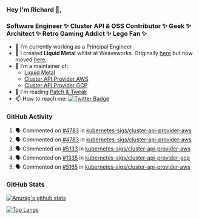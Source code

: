 ### Hey I'm Richard 👋, 

<h3 align="left">Software Engineer ✨ Cluster API & OSS Contributor ✨ Geek ✨ Architect ✨ Retro Gaming Addict ✨ Lego Fan ✨</h3>

- 🔭 I’m currently working as a Principal Engineer
- 📯 I created **Liquid Metal** whilst at Weaveworks. Originally [here](https://github.com/weaveworks-liquidmetal) but now moved [here](https://github.com/liquidmetal-dev).
- 👯 I’m a maintainer of:
  -  [Liquid Metal](https://github.com/liquidmetal-dev)
  -  [Cluster API Provider AWS](https://github.com/kubernetes-sigs/cluster-api-provider-aws)
  -  [Cluster API Provider GCP](https://github.com/kubernetes-sigs/cluster-api-provider-gcp)
- 💬 I'm reading [Patch & Tweak](https://bjooks.com/products/patch-tweak-exploring-modular-synthesis)
- 📫 How to reach me: [![Twitter Badge](https://img.shields.io/badge/-@fruit_case-00acee?style=flat&logo=Twitter&logoColor=white)](https://twitter.com/intent/follow?screen_name=fruit_case "Follow on Twitter")

### GitHub Activity 

<!--START_SECTION:activity-->
1. 🗣 Commented on [#4783](https://github.com/kubernetes-sigs/cluster-api-provider-aws/pull/4783#issuecomment-2419784450) in [kubernetes-sigs/cluster-api-provider-aws](https://github.com/kubernetes-sigs/cluster-api-provider-aws)
2. 🗣 Commented on [#4783](https://github.com/kubernetes-sigs/cluster-api-provider-aws/pull/4783#issuecomment-2419783974) in [kubernetes-sigs/cluster-api-provider-aws](https://github.com/kubernetes-sigs/cluster-api-provider-aws)
3. 🗣 Commented on [#5133](https://github.com/kubernetes-sigs/cluster-api-provider-aws/pull/5133#issuecomment-2419220766) in [kubernetes-sigs/cluster-api-provider-aws](https://github.com/kubernetes-sigs/cluster-api-provider-aws)
4. 🗣 Commented on [#1335](https://github.com/kubernetes-sigs/cluster-api-provider-gcp/pull/1335#issuecomment-2419219051) in [kubernetes-sigs/cluster-api-provider-gcp](https://github.com/kubernetes-sigs/cluster-api-provider-gcp)
5. 🗣 Commented on [#5165](https://github.com/kubernetes-sigs/cluster-api-provider-aws/issues/5165#issuecomment-2419204797) in [kubernetes-sigs/cluster-api-provider-aws](https://github.com/kubernetes-sigs/cluster-api-provider-aws)
<!--END_SECTION:activity-->

### GitHub Stats

[![Anurag's github stats](https://github-readme-stats.vercel.app/api?username=richardcase&count_private=true&show_icons=true)](https://github.com/anuraghazra/github-readme-stats)

[![Top Langs](https://github-readme-stats.vercel.app/api/top-langs/?username=richardcase&hide=html&layout=compact)](https://github.com/anuraghazra/github-readme-stats)
